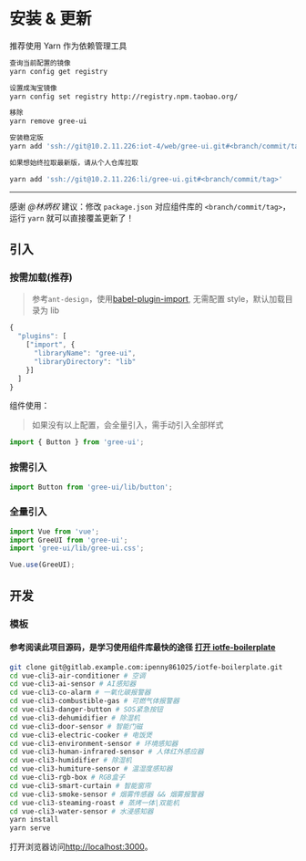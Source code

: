 # 安装 & 更新

推荐使用 Yarn 作为依赖管理工具

```bash
查询当前配置的镜像
yarn config get registry

设置成淘宝镜像
yarn config set registry http://registry.npm.taobao.org/

移除
yarn remove gree-ui

安装稳定版
yarn add 'ssh://git@10.2.11.226:iot-4/web/gree-ui.git#<branch/commit/tag>'

如果想始终拉取最新版，请从个人仓库拉取

yarn add 'ssh://git@10.2.11.226:li/gree-ui.git#<branch/commit/tag>'
```

---

感谢 _@林炳权_ 建议：修改 `package.json` 对应组件库的 `<branch/commit/tag>`，运行 `yarn` 就可以直接覆盖更新了！

## 引入

### 按需加载(推荐)

> 参考`ant-design`，使用[babel-plugin-import](https://github.com/ant-design/babel-plugin-import), 无需配置 style，默认加载目录为 lib

```javascript
{
  "plugins": [
    ["import", {
      "libraryName": "gree-ui",
      "libraryDirectory": "lib"
    }]
  ]
}
```

组件使用：

> 如果没有以上配置，会全量引入，需手动引入全部样式

```javascript
import { Button } from 'gree-ui';
```

### 按需引入

```javascript
import Button from 'gree-ui/lib/button';
```

### 全量引入

```javascript
import Vue from 'vue';
import GreeUI from 'gree-ui';
import 'gree-ui/lib/gree-ui.css';

Vue.use(GreeUI);
```

## 开发

### 模板

#### 参考阅读此项目源码，是学习使用组件库最快的途径 [打开 iotfe-boilerplate](http://gitlab.example.com/li/iotfe-boilerplate)

```bash
git clone git@gitlab.example.com:ipenny861025/iotfe-boilerplate.git
cd vue-cli3-air-conditioner # 空调
cd vue-cli3-ai-sensor # AI感知器
cd vue-cli3-co-alarm # 一氧化碳报警器
cd vue-cli3-combustible-gas # 可燃气体报警器
cd vue-cli3-danger-button # SOS紧急按钮
cd vue-cli3-dehumidifier # 除湿机
cd vue-cli3-door-sensor # 智能门磁
cd vue-cli3-electric-cooker # 电饭煲
cd vue-cli3-environment-sensor # 环境感知器
cd vue-cli3-human-infrared-sensor # 人体红外感应器
cd vue-cli3-humidifier # 除湿机
cd vue-cli3-humiture-sensor # 温湿度感知器
cd vue-cli3-rgb-box # RGB盒子
cd vue-cli3-smart-curtain # 智能窗帘
cd vue-cli3-smoke-sensor # 烟雾传感器 && 烟雾报警器
cd vue-cli3-steaming-roast # 蒸烤一体|双能机
cd vue-cli3-water-sensor # 水浸感知器
yarn install
yarn serve
```

打开浏览器访问[http://localhost:3000](http://localhost:3000/)。

